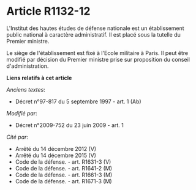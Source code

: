 # Article R1132-12

L'Institut des hautes études de défense nationale est un établissement public national à caractère administratif. Il est
placé sous la tutelle du Premier ministre. 

Le siège de l'établissement est fixé à l'Ecole militaire à Paris. Il peut être modifié par décision du Premier ministre prise
sur proposition du conseil d'administration.

**Liens relatifs à cet article**

_Anciens textes_:

  - Décret n°97-817 du 5 septembre 1997 - art. 1 (Ab)

_Modifié par_:

  - Décret n°2009-752 du 23 juin 2009 - art. 1

_Cité par_:

  - Arrêté du 14 décembre 2012 (V)
  - Arrêté du 14 décembre 2015 (V)
  - Code de la défense. - art. R1631-3 (V)
  - Code de la défense. - art. R1641-2 (M)
  - Code de la défense. - art. R1661-3 (M)
  - Code de la défense. - art. R1671-3 (M)
